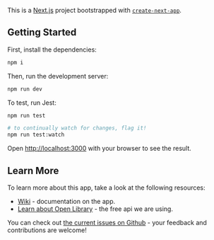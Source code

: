 This is a [Next.js](https://nextjs.org) project bootstrapped with [`create-next-app`](https://nextjs.org/docs/app/api-reference/cli/create-next-app).

## Getting Started

First, install the dependencies:

```bash
npm i
```

Then, run the development server:

```bash
npm run dev
```

To test, run Jest: 

```bash
npm run test

# to continually watch for changes, flag it!
npm run test:watch
```

Open [http://localhost:3000](http://localhost:3000) with your browser to see the result.


## Learn More

To learn more about this app, take a look at the following resources:

- [Wiki](https://github.com/JennHaggerty/hobnail/wiki) - documentation on the app.
- [Learn about Open Library](https://openlibrary.org) - the free api we are using.

You can check out [the current issues on Github](https://github.com/JennHaggerty/hobnail/issues) - your feedback and contributions are welcome!
